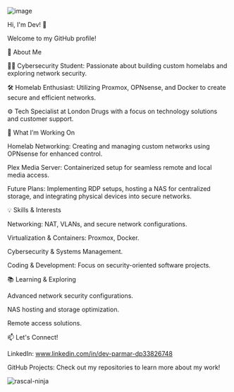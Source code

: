 <!-- - 👋 Hi, I’m @devanshuparmar --->
<!---
devanshuparmar/devanshuparmar is a ✨ special ✨ repository because its `README.md` (this file) appears on your GitHub profile.
You can click the Preview link to take a look at your changes.
--->
![image](https://github.com/user-attachments/assets/dc056ea1-d03e-419a-8cbb-17b9da939b61)


Hi, I'm Dev! 👋


Welcome to my GitHub profile!

🌟 About Me

👨‍💻 Cybersecurity Student: Passionate about building custom homelabs and exploring network security.

🛠️ Homelab Enthusiast: Utilizing Proxmox, OPNsense, and Docker to create secure and efficient networks.

⚙️ Tech Specialist at London Drugs with a focus on technology solutions and customer support.


🔧 What I’m Working On

Homelab Networking: Creating and managing custom networks using OPNsense for enhanced control.

Plex Media Server: Containerized setup for seamless remote and local media access.

Future Plans: Implementing RDP setups, hosting a NAS for centralized storage, and integrating physical devices into secure networks.


💡 Skills & Interests

Networking: NAT, VLANs, and secure network configurations.

Virtualization & Containers: Proxmox, Docker.

Cybersecurity & Systems Management.

Coding & Development: Focus on security-oriented software projects.


📚 Learning & Exploring

Advanced network security configurations.

NAS hosting and storage optimization.

Remote access solutions.


📫 Let's Connect!

LinkedIn: www.linkedin.com/in/dev-parmar-dp33826748

GitHub Projects: Check out my repositories to learn more about my work!

![rascal-ninja](https://github.com/user-attachments/assets/b1eddbd1-6fbb-4302-84b0-9b609a5a9d46)
